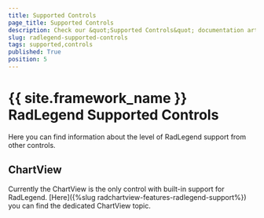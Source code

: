 ```yaml
---
title: Supported Controls
page_title: Supported Controls
description: Check our &quot;Supported Controls&quot; documentation article for the RadLegend {{ site.framework_name }} control.
slug: radlegend-supported-controls
tags: supported,controls
published: True
position: 5
---
```


# {{ site.framework_name }} RadLegend Supported Controls

Here you can find information about the level of RadLegend support from other controls.      

## ChartView

Currently the ChartView is the only control with built-in support for RadLegend. [Here]({%slug radchartview-features-radlegend-support%}) you can find the dedicated ChartView topic.